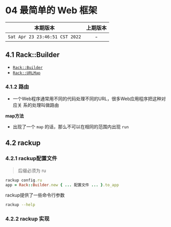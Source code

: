 # 04 最简单的 Web 框架

|本期版本| 上期版本
|:---:|:---:
`Sat Apr 23 23:46:51 CST 2022` | -

## 4.1 Rack::Builder

* [`Rack::Builder`](https://github.com/rack/rack/blob/main/lib/rack/builder.rb)
* [`Rack::URLMap`](https://github.com/rack/rack/blob/main/lib/rack/urlmap.rb)

### 4.1.2 路由

* 一个Web程序通常用不同的代码处理不同的URL，很多Web应用程序把这种对应关 系的处理叫做路由

**map方法**

* 出现了一个 `map` 的话，那么不可以在相同的范围内出现  `run`



## 4.2 rackup

### 4.2.1 rackup配置文件

> 后缀必须为 ru

```ruby
rackup config.ru
app = Rack::Builder.new { ... 配置文件 ... }.to_app
```

rackup提供了一些命令行参数

```bash
rackup --help
```

### 4.2.2 rackup 实现